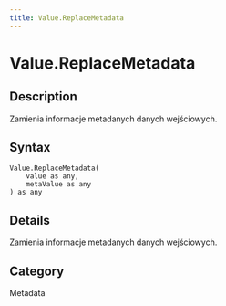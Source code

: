 ```yaml
---
title: Value.ReplaceMetadata
---
```


# Value.ReplaceMetadata


## Description

Zamienia informacje metadanych danych wejściowych.


## Syntax

```powerquery
Value.ReplaceMetadata(
    value as any,
    metaValue as any
) as any
```


## Details

Zamienia informacje metadanych danych wejściowych.



## Category
Metadata
